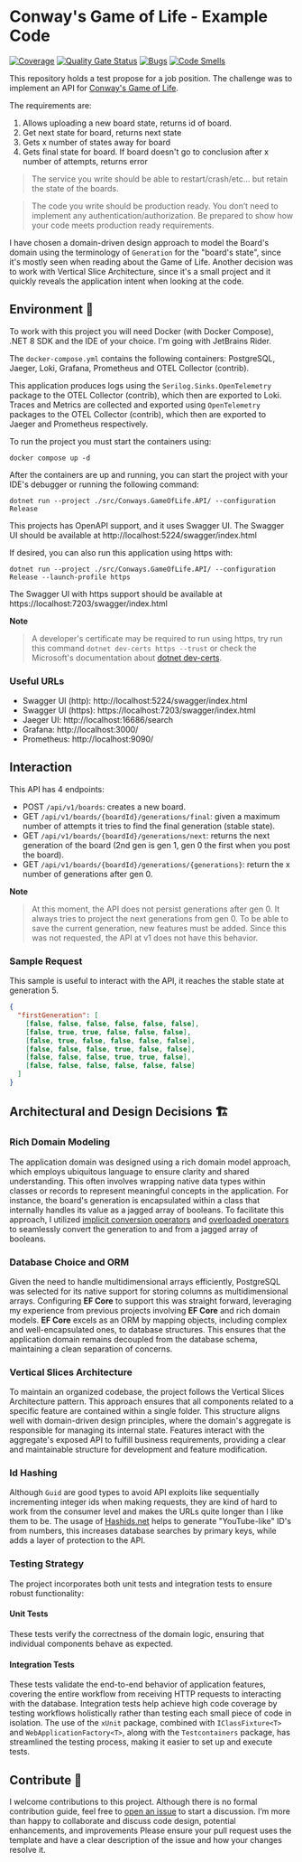 # Conway's Game of Life - Example Code

[![Coverage](https://sonarcloud.io/api/project_badges/measure?project=lgcmotta_conways-game-of-life&metric=coverage)](https://sonarcloud.io/summary/new_code?id=lgcmotta_conways-game-of-life)
[![Quality Gate Status](https://sonarcloud.io/api/project_badges/measure?project=lgcmotta_conways-game-of-life&metric=alert_status)](https://sonarcloud.io/summary/new_code?id=lgcmotta_conways-game-of-life)
[![Bugs](https://sonarcloud.io/api/project_badges/measure?project=lgcmotta_conways-game-of-life&metric=bugs)](https://sonarcloud.io/summary/new_code?id=lgcmotta_conways-game-of-life)
[![Code Smells](https://sonarcloud.io/api/project_badges/measure?project=lgcmotta_conways-game-of-life&metric=code_smells)](https://sonarcloud.io/summary/new_code?id=lgcmotta_conways-game-of-life)

This repository holds a test propose for a job position. The challenge was to implement an API for [Conway's Game of Life](https://en.wikipedia.org/wiki/Conway%27s_Game_of_Life).

The requirements are:

1. Allows uploading a new board state, returns id of board. 
2. Get next state for board, returns next state
3. Gets x number of states away for board
4. Gets final state for board. If board doesn't go to conclusion after x number of attempts, returns
   error

> The service you write should be able to restart/crash/etc... but retain the state of the boards.

> The code you write should be production ready. You don’t need to implement any
authentication/authorization. Be prepared to show how your code meets production ready
requirements.

I have chosen a domain-driven design approach to model the Board's domain using the terminology of `Generation` for the "board's state", since it's mostly seen when reading about the Game of Life.
Another decision was to work with Vertical Slice Architecture, since it's a small project and it quickly reveals the application intent when looking at the code.

## Environment :whale:

To work with this project you will need Docker (with Docker Compose), .NET 8 SDK and the IDE of your choice. I'm going with JetBrains Rider.

The `docker-compose.yml` contains the following containers: PostgreSQL, Jaeger, Loki, Grafana, Prometheus and OTEL Collector (contrib).

This application produces logs using the `Serilog.Sinks.OpenTelemetry` package to the OTEL Collector (contrib), which then are exported to Loki.
Traces and Metrics are collected and exported using `OpenTelemetry` packages to the OTEL Collector (contrib), which then are exported to Jaeger and Prometheus respectively.

To run the project you must start the containers using:

```shell
docker compose up -d
```

After the containers are up and running, you can start the project with your IDE's debugger or running the following command:

```shell
dotnet run --project ./src/Conways.GameOfLife.API/ --configuration Release
```

This projects has OpenAPI support, and it uses Swagger UI. The Swagger UI should be available at http://localhost:5224/swagger/index.html

If desired, you can also run this application using https with:

```shell
dotnet run --project ./src/Conways.GameOfLife.API/ --configuration Release --launch-profile https
```

The Swagger UI with https support should be available at https://localhost:7203/swagger/index.html

**Note**

> A developer's certificate may be required to run using https, try run this command `dotnet dev-certs https --trust` or 
> check the Microsoft's documentation about [dotnet dev-certs](https://learn.microsoft.com/en-us/dotnet/core/tools/dotnet-dev-certs). 

### Useful URLs

- Swagger UI (http): http://localhost:5224/swagger/index.html
- Swagger UI (https): https://localhost:7203/swagger/index.html
- Jaeger UI: http://localhost:16686/search
- Grafana: http://localhost:3000/
- Prometheus: http://localhost:9090/

## Interaction

This API has 4 endpoints:

- POST `/api/v1/boards`: creates a new board.
- GET `/api/v1/boards/{boardId}/generations/final`: given a maximum number of attempts it tries to find the final generation (stable state).
- GET `/api/v1/boards/{boardId}/generations/next`: returns the next generation of the board (2nd gen is gen 1, gen 0 the first when you post the board).
- GET `/api/v1/boards/{boardId}/generations/{generations}`: return the x number of generations after gen 0.

**Note**

> At this moment, the API does not persist generations after gen 0. It always tries to project the next generations from gen 0. 
> To be able to save the current generation, new features must be added. 
> Since this was not requested, the API at v1 does not have this behavior.

### Sample Request

This sample is useful to interact with the API, it reaches the stable state at generation 5.

```json
{
  "firstGeneration": [
    [false, false, false, false, false, false],
    [false, true, true, false, false, false],
    [false, true, false, false, false, false],
    [false, false, false, true, false, false],
    [false, false, false, true, true, false],
    [false, false, false, false, false, false]
  ]
}
```

## Architectural and Design Decisions :building_construction:

### Rich Domain Modeling

The application domain was designed using a rich domain model approach, which employs ubiquitous language to ensure clarity and shared understanding. 
This often involves wrapping native data types within classes or records to represent meaningful concepts in the application. 
For instance, the board's generation is encapsulated within a class that internally handles its value as a jagged array of booleans. 
To facilitate this approach, I utilized [implicit conversion operators](https://learn.microsoft.com/en-us/dotnet/csharp/language-reference/operators/user-defined-conversion-operators) 
and [overloaded operators](https://learn.microsoft.com/en-us/dotnet/csharp/language-reference/operators/operator-overloading) to seamlessly convert the generation to and from a jagged array of booleans.

### Database Choice and ORM

Given the need to handle multidimensional arrays efficiently, PostgreSQL was selected for its native support for storing columns as multidimensional arrays. 
Configuring **EF Core** to support this was straight forward, leveraging my experience from previous projects involving **EF Core** and rich domain models. 
**EF Core** excels as an ORM by mapping objects, including complex and well-encapsulated ones, to database structures. 
This ensures that the application domain remains decoupled from the database schema, maintaining a clean separation of concerns.

### Vertical Slices Architecture

To maintain an organized codebase, the project follows the Vertical Slices Architecture pattern. 
This approach ensures that all components related to a specific feature are contained within a single folder. 
This structure aligns well with domain-driven design principles, where the domain's aggregate is responsible for managing its internal state. 
Features interact with the aggregate's exposed API to fulfill business requirements, providing a clear and maintainable structure for development and feature modification.

### Id Hashing

Although `Guid` are good types to avoid API exploits like sequentially incrementing integer ids when making requests, 
they are kind of hard to work from the consumer level and makes the URLs quite longer than I like them to be.
The usage of [Hashids.net](https://github.com/ullmark/hashids.net) helps to generate "YouTube-like" ID's from numbers, 
this increases database searches by primary keys, while adds a layer of protection to the API.   

### Testing Strategy
The project incorporates both unit tests and integration tests to ensure robust functionality:

#### Unit Tests 

These tests verify the correctness of the domain logic, ensuring that individual components behave as expected.

#### Integration Tests 

These tests validate the end-to-end behavior of application features, covering the entire workflow from receiving HTTP requests to interacting with the database. 
Integration tests help achieve high code coverage by testing workflows holistically rather than testing each small piece of code in isolation.
The use of the `xUnit` package, combined with `IClassFixture<T>` and `WebApplicationFactory<T>`, along with the `Testcontainers` package, 
has streamlined the testing process, making it easier to set up and execute tests.

## Contribute :wave:

I welcome contributions to this project. Although there is no formal contribution guide, 
feel free to [open an issue](https://github.com/lgcmotta/conways-game-of-life/issues/new) to start a discussion. 
I’m more than happy to collaborate and discuss code design, potential enhancements, and improvements
Please ensure your pull request uses the template and have a clear description of the issue and how your changes resolve it.
